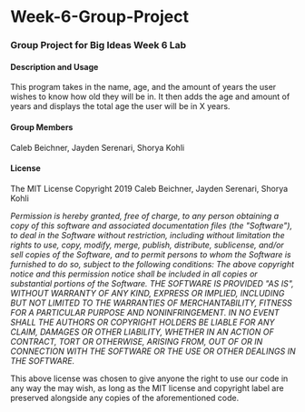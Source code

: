 # Week-6-Group-Project
### Group Project for Big Ideas Week 6 Lab


#### Description and Usage
This program takes in the name, age, and the amount of years the user wishes to know how old they will be in. It then adds the age and amount of years and displays the total age the user will be in X years.

#### Group Members
Caleb Beichner, Jayden Serenari, Shorya Kohli

#### License
The MIT License
Copyright 2019 Caleb Beichner, Jayden Serenari, Shorya Kohli

*Permission is hereby granted, free of charge, to any person obtaining a copy of this software and associated documentation files (the "Software"), to deal in the Software without restriction, including without limitation the rights to use, copy, modify, merge, publish, distribute, sublicense, and/or sell copies of the Software, and to permit persons to whom the Software is furnished to do so, subject to the following conditions:
The above copyright notice and this permission notice shall be included in all copies or substantial portions of the Software.
THE SOFTWARE IS PROVIDED "AS IS", WITHOUT WARRANTY OF ANY KIND, EXPRESS OR IMPLIED, INCLUDING BUT NOT LIMITED TO THE WARRANTIES OF MERCHANTABILITY, FITNESS FOR A PARTICULAR PURPOSE AND NONINFRINGEMENT. IN NO EVENT SHALL THE AUTHORS OR COPYRIGHT HOLDERS BE LIABLE FOR ANY CLAIM, DAMAGES OR OTHER LIABILITY, WHETHER IN AN ACTION OF CONTRACT, TORT OR OTHERWISE, ARISING FROM, OUT OF OR IN CONNECTION WITH THE SOFTWARE OR THE USE OR OTHER DEALINGS IN THE SOFTWARE.*


This above license was chosen to give anyone the right to use our code in any way the may wish, as long as the MIT license and copyright label are preserved alongside any copies of the aforementioned code.

